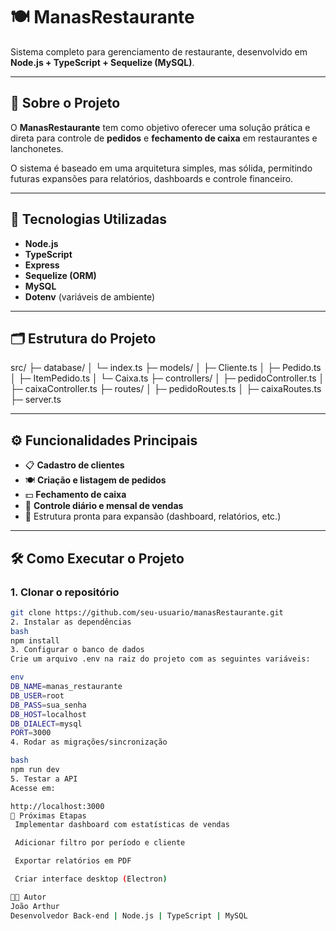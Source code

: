 # 🍽️ ManasRestaurante

Sistema completo para gerenciamento de restaurante, desenvolvido em **Node.js + TypeScript + Sequelize (MySQL)**.

---

## 🚀 Sobre o Projeto

O **ManasRestaurante** tem como objetivo oferecer uma solução prática e direta para controle de **pedidos** e **fechamento de caixa** em restaurantes e lanchonetes.

O sistema é baseado em uma arquitetura simples, mas sólida, permitindo futuras expansões para relatórios, dashboards e controle financeiro.

---

## 🧩 Tecnologias Utilizadas

- **Node.js**
- **TypeScript**
- **Express**
- **Sequelize (ORM)**
- **MySQL**
- **Dotenv** (variáveis de ambiente)

---

## 🗂️ Estrutura do Projeto

src/
├─ database/
│ └─ index.ts
├─ models/
│ ├─ Cliente.ts
│ ├─ Pedido.ts
│ ├─ ItemPedido.ts
│ └─ Caixa.ts
├─ controllers/
│ ├─ pedidoController.ts
│ ├─ caixaController.ts
├─ routes/
│ ├─ pedidoRoutes.ts
│ ├─ caixaRoutes.ts
├─ server.ts

---

## ⚙️ Funcionalidades Principais

- 📋 **Cadastro de clientes**
- 🍽️ **Criação e listagem de pedidos**
- 💵 **Fechamento de caixa**
- 📅 **Controle diário e mensal de vendas**
- 🔧 Estrutura pronta para expansão (dashboard, relatórios, etc.)

---

## 🛠️ Como Executar o Projeto

### 1. Clonar o repositório
```bash
git clone https://github.com/seu-usuario/manasRestaurante.git
2. Instalar as dependências
bash
npm install
3. Configurar o banco de dados
Crie um arquivo .env na raiz do projeto com as seguintes variáveis:

env
DB_NAME=manas_restaurante
DB_USER=root
DB_PASS=sua_senha
DB_HOST=localhost
DB_DIALECT=mysql
PORT=3000
4. Rodar as migrações/sincronização

bash
npm run dev
5. Testar a API
Acesse em:

http://localhost:3000
📅 Próximas Etapas
 Implementar dashboard com estatísticas de vendas

 Adicionar filtro por período e cliente

 Exportar relatórios em PDF

 Criar interface desktop (Electron)

👨‍💻 Autor
João Arthur
Desenvolvedor Back-end | Node.js | TypeScript | MySQL

